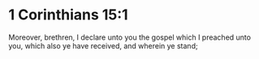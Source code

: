 # 1 Corinthians 15:1

Moreover, brethren, I declare unto you the gospel which I preached unto you, which also ye have received, and wherein ye stand;